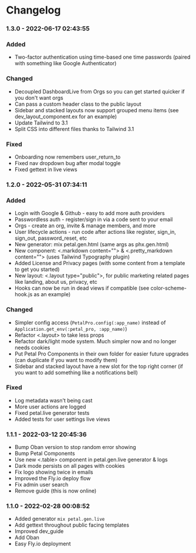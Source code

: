 # Changelog
### 1.3.0 - 2022-06-17 02:43:55
### Added
- Two-factor authentication using time-based one time passwords (paired with something like Google Authenticator)

### Changed
- Decoupled DashboardLive from Orgs so you can get started quicker if you don't want orgs
- Can pass a custom header class to the public layout
- Sidebar and stacked layouts now support grouped menu items (see dev_layout_component.ex for an example)
- Update Tailwind to 3.1
- Split CSS into different files thanks to Tailwind 3.1

### Fixed
- Onboarding now remembers user_return_to
- Fixed nav dropdown bug after modal toggle
- Fixed gettext in live views
### 1.2.0 - 2022-05-31 07:34:11
### Added
- Login with Google & Github - easy to add more auth providers
- Passwordless auth - register/sign in via a code sent to your email
- Orgs - create an org, invite & manage members, and more
- User lifecycle actions - run code after actions like register, sign_in, sign_out, password_reset, etc
- New generator: mix petal.gen.html (same args as phx.gen.html)
- New component: <.markdown content=""> & <.pretty_markdown content=""> (uses Tailwind Typography plugin)
- Added License and Privacy pages (with some content from a template to get you started)
- New layout: <.layout type="public">, for public marketing related pages like landing, about us, privacy, etc
- Hooks can now be run in dead views if compatible (see color-scheme-hook.js as an example)

### Changed
- Simpler config access (`PetalPro.config(:app_name)` instead of `Application.get_env(:petal_pro, :app_name)`)
- Refactor <.layout> to take less props
- Refactor dark/light mode system. Much simpler now and no longer needs cookies
- Put Petal Pro Components in their own folder for easier future upgrades (can duplicate if you want to modify them)
- Sidebar and stacked layout have a new slot for the top right corner (if you want to add something like a notifications bell)

### Fixed
- Log metadata wasn't being cast
- More user actions are logged
- Fixed petal.live generator tests
- Added tests for user settings live views
### 1.1.1 - 2022-03-12 20:45:36
- Bump Oban version to stop random error showing
- Bump Petal Components
- Use new <.table> component in petal.gen.live generator & logs
- Dark mode persists on all pages with cookies
- Fix logo showing twice in emails
- Improved the Fly.io deploy flow
- Fix admin user search
- Remove guide (this is now online)
### 1.1.0 - 2022-02-28 00:08:52
- Added generator `mix petal.gen.live`
- Add gettext throughout public facing templates
- Improved dev_guide
- Add Oban
- Easy Fly.io deployment
